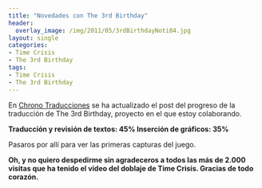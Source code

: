 ```yaml
---
title: "Novedades con The 3rd Birthday"
header:
  overlay_image: /img/2011/05/3rdBirthdayNoti04.jpg
layout: single
categories:
- Time Crisis
- The 3rd Birthday
tags:
- Time Crisis
- The 3rd Birthday
---
```

En [Chrono Traducciones](http://chronocrossesp.esforos.com/iquest-que-tal-traducir-parasite-eve-3-the-3rd-birthday-t1130)
 se ha actualizado el post del progreso de la traducción de The 3rd 
 Birthday, proyecto en el que estoy colaborando.

**Traducción y revisión de textos: 45%
Inserción de gráficos: 35%**

Pasaros por allí para ver las primeras capturas del juego.

**Oh, y no quiero despedirme sin agradeceros a todos las más de 2.000 
visitas que ha tenido el vídeo del doblaje de Time Crisis. Gracias de todo corazón.**
